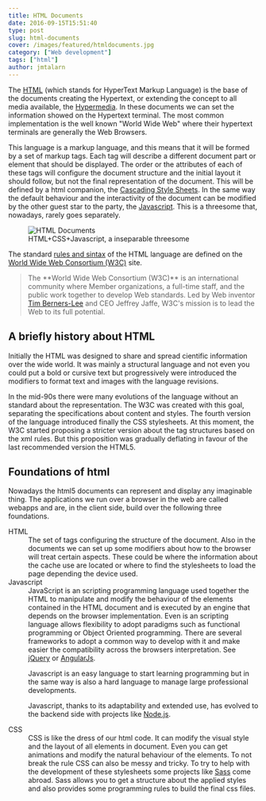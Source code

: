 ```yaml
---
title: HTML Documents
date: 2016-09-15T15:51:40
type: post
slug: html-documents
cover: /images/featured/htmldocuments.jpg
category: ["Web development"]
tags: ["html"]
author: jmtalarn
---
```


The <a href="http://blog.jmtalarn.com/basic-concepts-about-web-servers/" target="\_blank">HTML</a> (which stands for HyperText Markup Language) is the base of the documents creating the Hypertext, or extending the concept to all media available, the <a href="http://blog.jmtalarn.com/web-services-xml-based-vs-json-based/" target="\_blank">Hypermedia</a>. In these documents we can set the information showed on the Hypertext terminal. The most common implementation is the well known "World Wide Web" where their hypertext terminals are generally the Web Browsers.

<!--more-->

This language is a markup language, and this means that it will be formed by a set of markup tags. Each tag will describe a different document part or element that should be displayed. The order or the attributes of each of these tags will configure the document structure and the initial layout it should follow, but not the final representation of the document. This will be defined by a html companion, the <a href="http://blog.jmtalarn.com/html-documents/#css">Cascading Style Sheets</a>. In the same way the default behaviour and the interactivity of the document can be modified by the other guest star to the party, the <a href="http://blog.jmtalarn.com/html-documents/#javascript">Javascript</a>. This is a threesome that, nowadays, rarely goes separately.

<figure><img src="../images/640px-CardThisIsTheLife.jpg" alt="HTML Documents" />

<figcaption>HTML+CSS+Javascript, a inseparable threesome</figcaption>
</figure>
The standard <a href="https://www.w3.org/html/">rules and sintax</a> of the HTML language are defined on the <a href="https://www.w3.org/Consortium/">World Wide Web Consortium (W3C)</a> site.

<blockquote>The **World Wide Web Consortium (W3C)** is an international community where Member organizations, a full-time staff, and the public work together to develop Web standards. Led by Web inventor <a href="https://en.wikipedia.org/wiki/Tim_Berners-Lee">Tim Berners-Lee</a> and CEO Jeffrey Jaffe, W3C's mission is to lead the Web to its full potential.
</blockquote>
<h2 id="abrieflyhistoryabouthtml">A briefly history about HTML</h2>
Initially the HTML was designed to share and spread cientific information over the wide world. It was mainly a structural language and not even you could put a bold or cursive text but progressively were introduced the modifiers to format text and images with the language revisions.

In the mid-90s there were many evolutions of the language without an standard about the representation. The W3C was created with this goal, separating the specifications about content and styles. The fourth version of the language introduced finally the CSS stylesheets. At this moment, the W3C started proposing a stricter version about the tag structures based on the xml rules. But this proposition was gradually deflating in favour of the last recommended version the HTML5.

<h2 id="foundationsofhtml">Foundations of html</h2>
Nowadays the html5 documents can represent and display any imaginable thing. The applications we run over a browser in the web are called webapps and are, in the client side, build over the following three foundations.

<dl>
<dt>HTML</dt>
<dd>The set of tags configuring the structure of the document. Also in the documents we can set up some modifiers about how to the browser will treat certain aspects. These could be where the information about the cache use are located or where to find the stylesheets to load the page depending the device used.</dd>
<dt>Javascript</dt>
<dd>JavaScript is an scripting programming language used together the HTML to manipulate and modify the behaviour of the elements contained in the HTML document and is executed by an engine that depends on the browser implementation. Even is an scripting language allows flexibility to adopt paradigms such as functional programming or Object Oriented programming. There are several frameworks to adopt a common way to develop with it and make easier the compatibility across the browsers interpretation. See <a href="http://https://jquery.com/">jQuery</a> or <a href="https://angularjs.org/">AngularJs</a>.

Javascript is an easy language to start learning programming but in the same way is also a hard language to manage large professional developments.

Javascript, thanks to its adaptability and extended use, has evolved to the backend side with projects like <a href="https://nodejs.org/en/">Node.js</a>.</dd>

<dt>CSS</dt>
<dd>CSS is like the dress of our html code. It can modify the visual style and the layout of all elements in document. Even you can get animations and modify the natural behaviour of the elements. To not break the rule CSS can also be messy and tricky. To try to help with the development of these stylesheets some projects like <a href="http://sass-lang.com/">Sass</a> come abroad. Sass allows you to get a structure about the applied styles and also provides some programming rules to build the final css files.</dd>
</dl>
